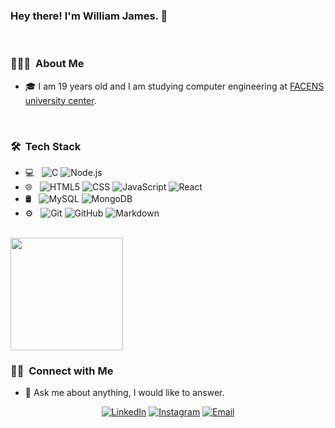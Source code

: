 ### Hey there! I'm William James. 👋

<br/>

<h3> 👨🏻‍💻 &nbsp;About Me </h3>

- 🎓 I am 19 years old and I am studying computer engineering at [FACENS university center](https://facens.br/home).

<br/>

<h3> 🛠 &nbsp;Tech Stack</h3>

- 💻 &nbsp; ![C](https://img.shields.io/badge/-C-333333?style=flat&logo=C%2B%2B&logoColor=00599C) ![Node.js](https://img.shields.io/badge/-Node.js-333333?style=flat&logo=node.js)
- 🌐 &nbsp; ![HTML5](https://img.shields.io/badge/-HTML5-333333?style=flat&logo=HTML5) ![CSS](https://img.shields.io/badge/-CSS-333333?style=flat&logo=CSS3&logoColor=1572B6) ![JavaScript](https://img.shields.io/badge/-JavaScript-333333?style=flat&logo=javascript) ![React](https://img.shields.io/badge/-React-333333?style=flat&logo=react)
- 🛢 &nbsp; ![MySQL](https://img.shields.io/badge/-MySQL-333333?style=flat&logo=mysql) ![MongoDB](https://img.shields.io/badge/-MongoDB-333333?style=flat&logo=mongodb)
- ⚙️ &nbsp; ![Git](https://img.shields.io/badge/-Git-333333?style=flat&logo=git) ![GitHub](https://img.shields.io/badge/-GitHub-333333?style=flat&logo=github) ![Markdown](https://img.shields.io/badge/-Markdown-333333?style=flat&logo=markdown)

<br/>

<a href="https://github.com/william-james-pj">
  <img height="180em" src="https://github-readme-stats.vercel.app/api?username=william-james-pj&theme=buefy&show_icons=true" />

</a>

<br/>

<h3> 🤝🏻 &nbsp;Connect with Me </h3>

* 💬 Ask me about anything, I would like to answer.

<p align="center">
<a href="https://www.linkedin.com/in/william-james-pj/"><img alt="LinkedIn" src="https://img.shields.io/badge/LinkedIn-William%20James-blue?style=flat-square&logo=linkedin"></a>
<a href="https://www.instagram.com/william._.james/"><img alt="Instagram" src="https://img.shields.io/badge/Instagram-william.__.james-blue?style=flat-square&logo=instagram"></a>
<a href="mailto: william.james.pj@gmail.com"><img alt="Email" src="https://img.shields.io/badge/Email-william.james.pj@gmail.com-blue?style=flat-square&logo=gmail"></a>
</p>
